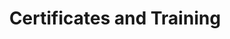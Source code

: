 ---
title: 'Certificates and Training'
certificate:
  - AWS Developer Associate
  - Azure Data Engineer Associate
  - Databricks Data Engineer Associate
  - Snowflake Snow pro core trained certified
---